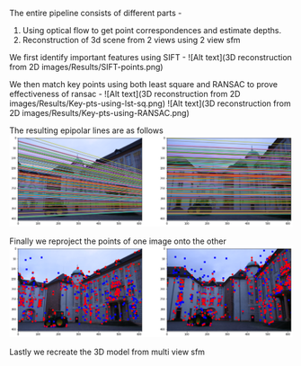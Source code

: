 The entire pipeline consists of different parts -
1) Using optical flow to get point correspondences and estimate depths.
2) Reconstruction of 3d scene from 2 views using 2 view sfm

We first identify important features using SIFT -
![Alt text](3D reconstruction from 2D images/Results/SIFT-points.png)

We then match key points using both least square and RANSAC to prove effectiveness of ransac -
![Alt text](3D reconstruction from 2D images/Results/Key-pts-using-lst-sq.png)
![Alt text](3D reconstruction from 2D images/Results/Key-pts-using-RANSAC.png)

The resulting epipolar lines are as follows 
 ![Alt text](3D-reconstruction-from-2D-images/Results/Epipolar-lines.png)

Finally we reproject the points of one image onto the other
![Alt text](3D-reconstruction-from-2D-images/Results/Reprojection.png)

Lastly we recreate the 3D model from multi view sfm
